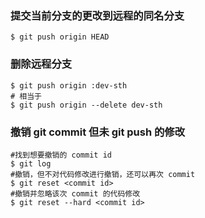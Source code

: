 ### 提交当前分支的更改到远程的同名分支

```
$ git push origin HEAD
```

### 删除远程分支

```
$ git push origin :dev-sth
# 相当于
$ git push origin --delete dev-sth
```

### 撤销 git commit 但未 git push 的修改

```
#找到想要撤销的 commit id
$ git log
#撤销，但不对代码修改进行撤销，还可以再次 commit
$ git reset <commit id> 
#撤销并忽略该次 commit 的代码修改
$ git reset --hard <commit id>
```

